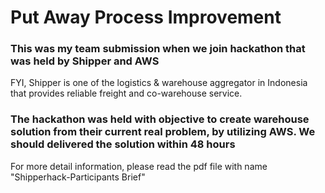 # Put Away Process Improvement
### This was my team submission when we join hackathon that was held by Shipper and AWS
FYI, Shipper is one of the logistics & warehouse aggregator in Indonesia that provides reliable freight and co-warehouse service.
### The hackathon was held with objective to create warehouse solution from their current real problem, by utilizing AWS. We should delivered the solution within 48 hours
For more detail information, please read the pdf file with name "Shipperhack-Participants Brief"
